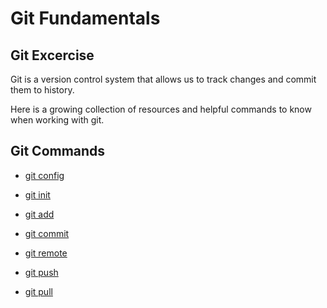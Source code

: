 # Git Fundamentals 

## Git Excercise
Git is a version control system that allows us to track changes and commit them to history. 

Here is a growing collection of resources and helpful commands to know when working with git.
## Git Commands
- [git config](./commands/Config.md)

- [git init](./commands/Init.md)

- [git add](./commands/Add.md)

- [git commit](./commands/Commit.md)

- [git remote](./commands/Remote.md)

- [git push](./commands/Push.md)

- [git pull](./commands/Pull.md)